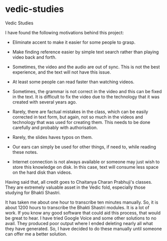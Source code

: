 # vedic-studies
Vedic Studies

I have found the following motivations behind this project:

* Eliminate accent to make it easier for some people to grasp.

* Make finding reference easier by simple text search rather than playing video
back and forth.

* Sometimes, the video and the audio are out of sync. This is not the best
experience, and the text will not have this issue.

* At least some people can read faster than watching videos.

* Sometimes, the grammar is not correct in the video and this can be fixed in
the text. It is difficult to fix the video due to the technology that it was
created with several years ago.

* Rarely, there are factual mistakes in the class, which can be easily corrected
in text form, but again, not so much in the videos and technology that was used
for creating them. This needs to be done carefully and probably with
authorisation.

* Rarely, the slides haves typos on them.

* Our ears can simply be used for other things, if need to, while reading these
notes.

* Internet connection is not always available or someone may just wish to store
this knowledge on disk. In this case, text will consume less space on the hard
disk than videos.

Having said that, all credit goes to Chaitanya Charan Prabhuji's classes. They
are extremely valuable asset in the Vedic fold, especially those studying for
Bhakti Shastri.

It has taken me about one hour to transcribe ten minutes manually. So, it is
about 1200 hours to transcribe the Bhakti Shastri modules. It is a lot of work.
If you know any good software that could aid this process, that would be great
to hear. I have tried Google Voice and some other solutions to no avail. They
produced poor output where I ended deleting nearly all what they have generated.
So, I have decided to do these manually until someone can offer me a better
solution.
